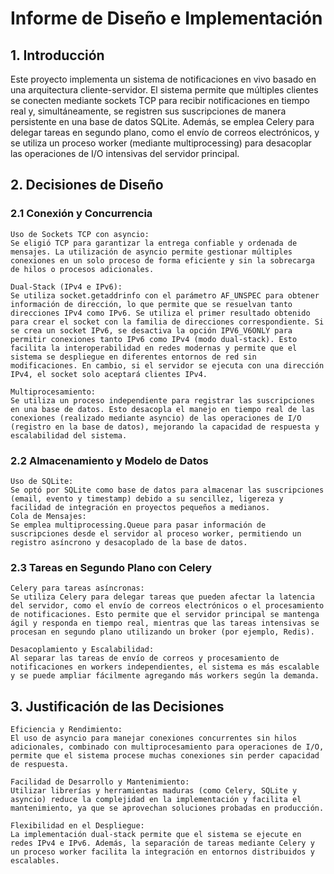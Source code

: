 # Informe de Diseño e Implementación
## 1. Introducción

Este proyecto implementa un sistema de notificaciones en vivo basado en una arquitectura cliente-servidor. El sistema permite que múltiples clientes se conecten mediante sockets TCP para recibir notificaciones en tiempo real y, simultáneamente, se registren sus suscripciones de manera persistente en una base de datos SQLite. Además, se emplea Celery para delegar tareas en segundo plano, como el envío de correos electrónicos, y se utiliza un proceso worker (mediante multiprocessing) para desacoplar las operaciones de I/O intensivas del servidor principal.
## 2. Decisiones de Diseño
### 2.1 Conexión y Concurrencia

    Uso de Sockets TCP con asyncio:
    Se eligió TCP para garantizar la entrega confiable y ordenada de mensajes. La utilización de asyncio permite gestionar múltiples conexiones en un solo proceso de forma eficiente y sin la sobrecarga de hilos o procesos adicionales.

    Dual-Stack (IPv4 e IPv6):
    Se utiliza socket.getaddrinfo con el parámetro AF_UNSPEC para obtener información de dirección, lo que permite que se resuelvan tanto direcciones IPv4 como IPv6. Se utiliza el primer resultado obtenido para crear el socket con la familia de direcciones correspondiente. Si se crea un socket IPv6, se desactiva la opción IPV6_V6ONLY para permitir conexiones tanto IPv6 como IPv4 (modo dual-stack). Esto facilita la interoperabilidad en redes modernas y permite que el sistema se despliegue en diferentes entornos de red sin modificaciones. En cambio, si el servidor se ejecuta con una dirección IPv4, el socket solo aceptará clientes IPv4.

    Multiprocesamiento:
    Se utiliza un proceso independiente para registrar las suscripciones en una base de datos. Esto desacopla el manejo en tiempo real de las conexiones (realizado mediante asyncio) de las operaciones de I/O (registro en la base de datos), mejorando la capacidad de respuesta y escalabilidad del sistema.

### 2.2 Almacenamiento y Modelo de Datos

    Uso de SQLite:
    Se optó por SQLite como base de datos para almacenar las suscripciones (email, evento y timestamp) debido a su sencillez, ligereza y facilidad de integración en proyectos pequeños a medianos.
    Cola de Mensajes:
    Se emplea multiprocessing.Queue para pasar información de suscripciones desde el servidor al proceso worker, permitiendo un registro asíncrono y desacoplado de la base de datos.

### 2.3 Tareas en Segundo Plano con Celery

    Celery para tareas asíncronas:
    Se utiliza Celery para delegar tareas que pueden afectar la latencia del servidor, como el envío de correos electrónicos o el procesamiento de notificaciones. Esto permite que el servidor principal se mantenga ágil y responda en tiempo real, mientras que las tareas intensivas se procesan en segundo plano utilizando un broker (por ejemplo, Redis).

    Desacoplamiento y Escalabilidad:
    Al separar las tareas de envío de correos y procesamiento de notificaciones en workers independientes, el sistema es más escalable y se puede ampliar fácilmente agregando más workers según la demanda.

## 3. Justificación de las Decisiones

    Eficiencia y Rendimiento:
    El uso de asyncio para manejar conexiones concurrentes sin hilos adicionales, combinado con multiprocesamiento para operaciones de I/O, permite que el sistema procese muchas conexiones sin perder capacidad de respuesta.

    Facilidad de Desarrollo y Mantenimiento:
    Utilizar librerías y herramientas maduras (como Celery, SQLite y asyncio) reduce la complejidad en la implementación y facilita el mantenimiento, ya que se aprovechan soluciones probadas en producción.

    Flexibilidad en el Despliegue:
    La implementación dual-stack permite que el sistema se ejecute en redes IPv4 e IPv6. Además, la separación de tareas mediante Celery y un proceso worker facilita la integración en entornos distribuidos y escalables.
